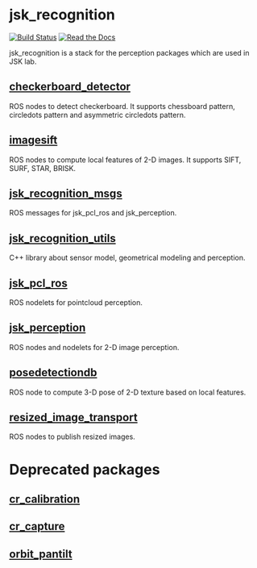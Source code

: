 jsk\_recognition
===============

[![Build Status](https://travis-ci.org/jsk-ros-pkg/jsk_recognition.svg)](https://travis-ci.org/jsk-ros-pkg/jsk_recognition)
[![Read the Docs](https://readthedocs.org/projects/pip/badge/?version=latest)](https://jsk-recognition.readthedocs.org)


jsk_recognition is a stack for the perception packages which are used in JSK lab.

[checkerboard\_detector](https://github.com/jsk-ros-pkg/jsk_recognition/tree/master/checkerboard_detector)
---

ROS nodes to detect checkerboard. It supports chessboard pattern, circledots pattern and asymmetric
circledots pattern.

[imagesift](https://github.com/jsk-ros-pkg/jsk_recognition/tree/master/imagesift)
---
ROS nodes to compute local features of 2-D images. It supports SIFT, SURF, STAR, BRISK.

[jsk\_recognition\_msgs](https://github.com/jsk-ros-pkg/jsk_recognition/tree/master/jsk_recognition_msgs)
---
ROS messages for jsk\_pcl\_ros and jsk\_perception.

[jsk\_recognition\_utils](https://github.com/jsk-ros-pkg/jsk_recognition/tree/master/jsk_recognition_utils)
---
C++ library about sensor model, geometrical modeling and perception.


[jsk\_pcl\_ros](https://github.com/jsk-ros-pkg/jsk_recognition/tree/master/jsk_pcl_ros)
---
ROS nodelets for pointcloud perception.

[jsk\_perception](https://github.com/jsk-ros-pkg/jsk_recognition/tree/master/jsk_perception)
---
ROS nodes and nodelets for 2-D image perception.

[posedetectiondb](https://github.com/jsk-ros-pkg/jsk_recognition/tree/master/posedetectiondb)
---
ROS node to compute 3-D pose of 2-D texture based on local features.

[resized\_image\_transport](https://github.com/jsk-ros-pkg/jsk_recognition/tree/master/resized_image_transport)
---
ROS nodes to publish resized images.

Deprecated packages
===================
[cr\_calibration](https://github.com/jsk-ros-pkg/jsk_recognition/tree/master/cr_calibration)
---

[cr\_capture](https://github.com/jsk-ros-pkg/jsk_recognition/tree/master/cr_capture)
---

[orbit\_pantilt](https://github.com/jsk-ros-pkg/jsk_recognition/tree/master/orbit_pantilt)
---
